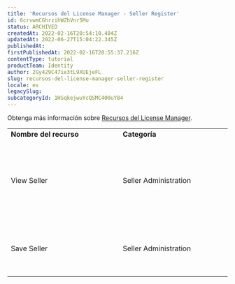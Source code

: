 ```yaml
---
title: 'Recursos del License Manager - Seller Register'
id: 6crvwmCGhrzihWZhVnr5Mu
status: ARCHIVED
createdAt: 2022-02-16T20:54:10.404Z
updatedAt: 2022-06-27T15:04:22.345Z
publishedAt: 
firstPublishedAt: 2022-02-16T20:55:37.216Z
contentType: tutorial
productTeam: Identity
author: 2Gy429C47ie3tL9XUEjeFL
slug: recursos-del-license-manager-seller-register
locale: es
legacySlug: 
subcategoryId: 1HSqkejwuYcQSMC400uY84
---
```


Obtenga más información sobre [Recursos del License Manager](https://help.vtex.com/es/tutorial/license-manager-resources--3q6ztrC8YynQf6rdc6euk3#).

<table class="w-100 center mv7 bb b--gray" style="border-spacing: 0px; border-collapse: collapse;">
  <tr class="bb b--muted-3">
   <td class="t-body pa5" style="min-width: 15rem;"><strong>Nombre del recurso</strong>
   </td>
   <td class="t-body pa5" style="min-width: 15rem;"><strong>Categoría</strong>
   </td>
   <td class="t-body pa5" style="min-width: 15rem;"><strong>Descripción</strong>
   </td>
  </tr>
  <tr class="bb b--muted-3">
   <td class="t-body pa5" style="min-width: 15rem;">View Seller
   </td>
   <td class="t-body pa5" style="min-width: 15rem;">Seller Administration
   </td>
   <td class="t-body pa5" style="min-width: 15rem;">Ver todos los vendedores vinculados a la cuenta de MarketPlace descritos en la página de Administración de vendedores, incluida la recuperación de datos del vendedor, ya sea de la lista de vendedores o un vendedor específico.
   </td>
  </tr>
  <tr class="bb b--muted-3">
   <td class="t-body pa5" style="min-width: 15rem;">Save Seller
   </td>
   <td class="t-body pa5" style="min-width: 15rem;">Seller Administration
   </td>
   <td class="t-body pa5" style="min-width: 15rem;">Cree nuevos vendedores y edite datos de todos los vendedores vinculados a la cuenta de Marketplace, de la página de administración de víbenos.
   </td>
  </tr>
</table>

